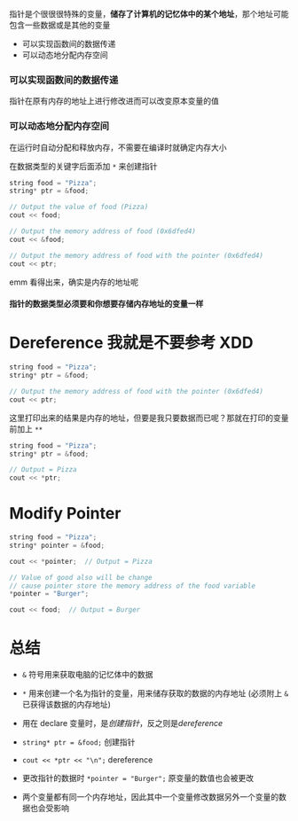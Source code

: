 指针是个很很很特殊的变量，**储存了计算机的记忆体中的某个地址**，那个地址可能包含一些数据或是其他的变量

- 可以实现函数间的数据传递
- 可以动态地分配内存空间

### 可以实现函数间的数据传递

指针在原有内存的地址上进行修改进而可以改变原本变量的值

### 可以动态地分配内存空间

在运行时自动分配和释放内存，不需要在编译时就确定内存大小

在数据类型的关键字后面添加 `*` 来创建指针

```c++
string food = "Pizza";
string* ptr = &food;

// Output the value of food (Pizza)
cout << food;

// Output the memory address of food (0x6dfed4)
cout << &food;

// Output the memory address of food with the pointer (0x6dfed4)
cout << ptr;
```

emm 看得出来，确实是内存的地址呢

#### 指针的数据类型必须要和你想要存储内存地址的变量一样

# Dereference 我就是不要参考 XDD

```c++
string food = "Pizza";
string* ptr = &food;

// Output the memory address of food with the pointer (0x6dfed4)
cout << ptr;
```

这里打印出来的结果是内存的地址，但要是我只要数据而已呢？那就在打印的变量前加上 `**`

```c++
string food = "Pizza";
string* ptr = &food;

// Output = Pizza
cout << *ptr;
```

# Modify Pointer

```c++
string food = "Pizza";
string* pointer = &food;

cout << *pointer;  // Output = Pizza

// Value of good also will be change
// cause pointer store the memory address of the food variable
*pointer = "Burger";

cout << food;  // Output = Burger
```

# 总结

- `&` 符号用来获取电脑的记忆体中的数据
- `*` 用来创建一个名为指针的变量，用来储存获取的数据的内存地址 (必须附上 `&` 已获得该数据的内存地址)
- 用在 declare 变量时，是*创建指针*，反之则是*dereference*

- `string* ptr = &food;` 创建指针
- `cout << *ptr << "\n";` dereference

- 更改指针的数据时 `*pointer = "Burger";` 原变量的数值也会被更改
- 两个变量都有同一个内存地址，因此其中一个变量修改数据另外一个变量的数据也会受影响